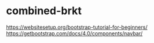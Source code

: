 # combined-brkt


https://websitesetup.org/bootstrap-tutorial-for-beginners/
https://getbootstrap.com/docs/4.0/components/navbar/